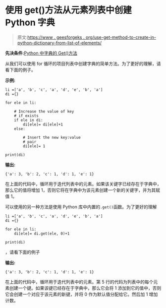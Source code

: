 # 使用 get()方法从元素列表中创建 Python 字典

> 原文:[https://www . geesforgeks . org/use-get-method-to-create-in-python-dictionary-from-list-of-elements/](https://www.geeksforgeeks.org/use-get-method-to-create-a-dictionary-in-python-from-a-list-of-elements/)

**先决条件:**[Python 中字典的 Get()方法](https://www.geeksforgeeks.org/get-method-dictionaries-python/)

从我们可以使用 for 循环的项目列表中创建字典的简单方法。为了更好的理解，请看下面的例子。

**示例:**

```
li =['a', 'b', 'c', 'a', 'd', 'e', 'b', 'a']
di ={}

for ele in li:

    # Increase the value of key
    # if exists
    if ele in di:
        di[ele]= di[ele]+1
    else:

        # Insert the new key:value
        # pair
        di[ele]= 1

print(di)
```

**输出:**

```
{'a': 3, 'b': 2, 'c': 1, 'd': 1, 'e': 1}
```

在上面的代码中，循环用于迭代列表中的元素。如果该关键字已经存在于字典中，那么它的值将增加 1，否则它将在字典中为该元素创建一个新的关键字，并为其赋值 1。

可以使用的另一种方法是使用 Python 库中内置的`.get()`函数。为了更好的理解

```
li =['a', 'b', 'c', 'a', 'd', 'e', 'b', 'a']
di ={}

for ele in li:
    di[ele]= di.get(ele, 0)+1

print(di)
```

，请看下面的例子

**输出:**

```
{'a': 3, 'b': 2, 'c': 1, 'd': 1, 'e': 1}
```

在上面的代码中，循环用于迭代列表中的元素。第 5 行的代码为列表中的每个元素创建一个键。如果该键已经存在于字典中，那么它会将 1 添加到它的值中，否则它会创建一个对应于该元素的新键，并将 0 作为默认值分配给它。然后加 1 增加计数。